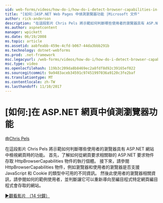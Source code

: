 ```yaml
---
uid: web-forms/videos/how-do-i/how-do-i-detect-browser-capabilities-in-aspnet-web-pages
title: "[如何:]ASP.NET Web Pages 中偵測瀏覽器功能 |Microsoft 文件"
author: rick-anderson
description: "在這段影片 Chris Pels 將示範如何判斷哪些使用者的瀏覽器具有 ASP.NET 網站中檢視網頁時的功能。 首先，深入了解如何 acc...."
ms.author: aspnetcontent
manager: wpickett
ms.date: 06/19/2008
ms.topic: article
ms.assetid: aabfeabb-459e-4cfd-b067-44da3bbb291b
ms.technology: dotnet-webforms
ms.prod: .net-framework
msc.legacyurl: /web-forms/videos/how-do-i/how-do-i-detect-browser-capabilities-in-aspnet-web-pages
msc.type: video
ms.openlocfilehash: 119b3c209da8b8469ec2a8fdf8d92c39165ef022
ms.sourcegitcommit: 9a9483aceb34591c97451997036a9120c3fe2baf
ms.translationtype: MT
ms.contentlocale: zh-TW
ms.lasthandoff: 11/10/2017
---
```

<a name="how-do-i-detect-browser-capabilities-in-aspnet-web-pages"></a>[如何:]在 ASP.NET 網頁中偵測瀏覽器功能
====================
由[Chris Pels](https://twitter.com/chrispels)

在這段影片 Chris Pels 將示範如何判斷哪些使用者的瀏覽器具有 ASP.NET 網站中檢視網頁時的功能。 首先，了解如何從網頁要求相關聯的 ASP.NET 要求物件存取 HttpBrowserCapabilities 物件的執行個體。 接下來，請參閱 HttpBrowserCapabilities 物件，例如瀏覽器和使用者的瀏覽器是否支援 JavaScript 和 Cookie 的類型中可用的不同資訊。 然後此使用者的瀏覽器相關資訊，請參閱如何的範例使用者，並判斷讓它可以重新導向至編目程式特定網頁編目程式會存取的網站。

[&#9654;觀看影片 （14 分鐘）](https://channel9.msdn.com/Blogs/ASP-NET-Site-Videos/how-do-i-detect-browser-capabilities-in-aspnet-web-pages)
